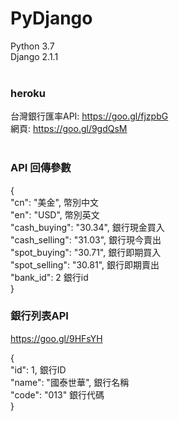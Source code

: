 # PyDjango <br/>
Python 3.7<br/>
Django 2.1.1<br/><br/>
### heroku <br/>
台灣銀行匯率API: https://goo.gl/fjzpbG<br/>
網頁: https://goo.gl/9gdQsM<br/>
<br/>
### API 回傳參數
<p> { <br/>
    "cn": "美金",  幣別中文 <br/>
    "en": "USD",   幣別英文 <br/>
    "cash_buying": "30.34",  銀行現金買入 <br/>
    "cash_selling": "31.03",  銀行現今賣出 <br/>
    "spot_buying": "30.71",  銀行即期買入 <br/>
    "spot_selling": "30.81",  銀行即期賣出 <br/>
    "bank_id": 2  銀行id <br/>
} </p>

### 銀行列表API <br/>
https://goo.gl/9HFsYH <br/>
<p>{ <br/>
       "id": 1, 銀行ID <br/>
       "name": "國泰世華", 銀行名稱 <br/>
       "code": "013" 銀行代碼<br/>
    }<p>


